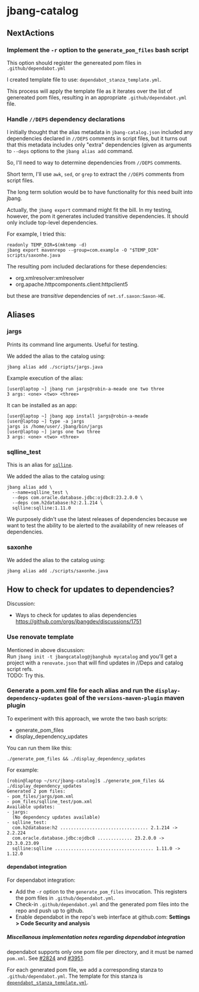 # jbang-catalog

## NextActions

### Implement the `-r` option to the `generate_pom_files` bash script

This option should register the genereated pom files in `.github/dependabot.yml`

I created template file to use: `dependabot_stanza_template.yml`.

This process will apply the template file as it iterates over the list of genereated pom files, resulting in an appropriate `.github/dependabot.yml` file.

### Handle `//DEPS` dependency declarations

I initially thought that the alias metadata in `jbang-catalog.json` included
any dependencies declared in `//DEPS` comments in script files, but it turns
out that this metadata includes only "extra" dependencies (given as arguments
to `--deps` options to the `jbang alias add` command.

So, I'll need to way to determine dependencies from `//DEPS` comments.

Short term, I'll use `awk`, `sed`, or `grep` to extract the `//DEPS` comments
from script files.

The long term solution would be to have functionality for this need built into jbang.

Actually, the `jbang export` command might fit the bill. In my testing,
however, the pom it generates included transitive dependencies. It should only
include top-level dependencies.

For example, I tried this:

```
readonly TEMP_DIR=$(mktemp -d)
jbang export mavenrepo --group=com.example -O "$TEMP_DIR" scripts/saxonhe.java
```

The resulting pom included declarations for these dependencies:

- org.xmlresolver:xmlresolver
- org.apache.httpcomponents.client:httpclient5

but these are _transitive_ dependencies of `net.sf.saxon:Saxon-HE`.

## Aliases

### jargs

Prints its command line arguments. Useful for testing.

We added the alias to the catalog using:

```
jbang alias add ./scripts/jargs.java
```

Example execution of the alias:

```console
[user@laptop ~] jbang run jargs@robin-a-meade one two three
3 args: <one> <two> <three>
```

It can be installed as an app:

```console
[user@laptop ~] jbang app install jargs@robin-a-meade
[user@laptop ~] type -a jargs
jargs is /home/user/.jbang/bin/jargs
[user@laptop ~] jargs one two three
3 args: <one> <two> <three>
```

### sqlline_test

This is an alias for [`sqlline`](https://github.com/julianhyde/sqlline).

We added the alias to the catalog using:

```
jbang alias add \
  --name=sqlline_test \
  --deps com.oracle.database.jdbc:ojdbc8:23.2.0.0 \
  --deps com.h2database:h2:2.1.214 \
  sqlline:sqlline:1.11.0
```

We purposely didn't use the latest releases of dependencies because we want to
test the ability to be alerted to the availability of new releases of
dependencies.

### saxonhe

We added the alias to the catalog using:

```
jbang alias add ./scripts/saxonhe.java
```

## How to check for updates to dependencies?

Discussion:

- Ways to check for updates to alias dependencies
  https://github.com/orgs/jbangdev/discussions/1751

### Use renovate template

Mentioned in above discussion:  
Run `jbang init -t jbangcatalog@jbanghub mycatalog` and you'll get a project with a `renovate.json` that will find updates in //Deps and catalog script refs.  
TODO: Try this.

### Generate a pom.xml file for each alias and run the `display-dependency-updates` goal of the `versions-maven-plugin` maven plugin

To experiment with this approach, we wrote the two bash scripts:

- generate_pom_files
- display_dependency_updates

You can run them like this:

```
./generate_pom_files && ./display_dependency_updates
```

For example:

```console
[robin@laptop ~/src/jbang-catalog]$ ./generate_pom_files && ./display_dependency_updates
Generated 2 pom files:
- pom_files/jargs/pom.xml
- pom_files/sqlline_test/pom.xml
Available updates:
- jargs:
  (No dependency updates available)
- sqlline_test:
  com.h2database:h2 ................................. 2.1.214 -> 2.2.224
  com.oracle.database.jdbc:ojdbc8 ............. 23.2.0.0 -> 23.3.0.23.09
  sqlline:sqlline ..................................... 1.11.0 -> 1.12.0
```

#### dependabot integration

For dependabot integration:

- Add the `-r` option to the `generate_pom_files` invocation. This registers the pom files in `.github/dependabot.yml`.
- Check-in `.github/dependabot.yml` and the generated pom files into the repo and push up to github.
- Enable dependabot in the repo's web interface at github.com: **Settings > Code Security and analysis**

##### Miscellanous implementation notes regarding dependabot integration

dependabot supports only one pom file per directory, and it must be named `pom.xml`. See
[#2824](https://github.com/dependabot/dependabot-core/issues/2824)
and
[#3951](https://github.com/dependabot/dependabot-core/issues/3951).

For each generated pom file, we add a corresponding stanza to `.github/dependabot.yml`. The template for this stanza is [`dependabot_stanza_template.yml`](dependabot_stanza_template.yml).
